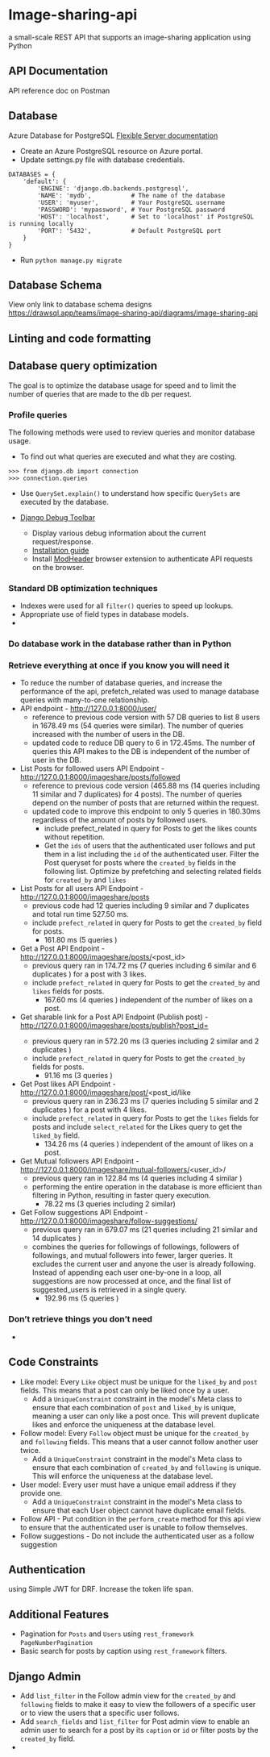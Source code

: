 # Image-sharing-api
a small-scale REST API that supports an image-sharing application using Python

## API Documentation
API reference doc on Postman 

## Database
Azure Database for PostgreSQL [Flexible Server documentation](https://learn.microsoft.com/en-us/azure/postgresql/flexible-server/how-to-deploy-on-azure-free-account)
- Create an Azure PostgreSQL resource on Azure portal.
- Update settings.py file with database credentials.

````
DATABASES = {
    'default': {
        'ENGINE': 'django.db.backends.postgresql',
        'NAME': 'mydb',           # The name of the database
        'USER': 'myuser',         # Your PostgreSQL username
        'PASSWORD': 'mypassword', # Your PostgreSQL password
        'HOST': 'localhost',      # Set to 'localhost' if PostgreSQL is running locally
        'PORT': '5432',           # Default PostgreSQL port
    }
}
````

- Run `python manage.py migrate`

## Database Schema 
View only link to database schema designs
https://drawsql.app/teams/image-sharing-api/diagrams/image-sharing-api


## Linting and code formatting

## Database query optimization

The goal is to optimize the database usage for speed and to limit the number of queries that are made to the db per request.
### Profile queries
The following methods were used to review queries and monitor database usage. 
- To find out what queries are executed and what they are costing.
```
>>> from django.db import connection
>>> connection.queries
```

- Use `QuerySet.explain()` to understand how specific `QuerySets` are executed by the database.

- [Django Debug Toolbar](https://pypi.org/project/django-debug-toolbar/)
  - Display various debug information about the current request/response.
  - [Installation guide](https://django-debug-toolbar.readthedocs.io/en/latest/installation.html)
  - Install [ModHeader](https://modheader.com/) browser extension to authenticate API requests on the browser.

### Standard DB optimization techniques
- Indexes were used for all `filter()` queries to  speed up lookups.
- Appropriate use of field types in database models.
- 

### Do database work in the database rather than in Python

### Retrieve everything at once if you know you will need it
- To reduce the number of database queries, and increase the performance of the api, prefetch_related was used 
to manage database queries with many-to-one relationship.
- API endpoint - http://127.0.0.1:8000/user/
  - reference to previous code version with 57 DB queries to list 8 users  in 1678.49 ms (54 queries were similar).
The number of queries increased with the number of users in the DB.
  - updated code to reduce DB query to 6 in 172.45ms. The number  of queries this API makes to the DB is independent of the number of user in the DB.
- List Posts for followed users API Endpoint - http://127.0.0.1:8000/imageshare/posts/followed
  - reference to previous code version (465.88 ms (14 queries including 11 similar and 7 duplicates) for 4 posts). The number of queries depend on the number of posts that are returned within the request.
  - updated code to improve this endpoint to only 5 queries in 180.30ms regardless of the amount of posts by followed users.
    - include prefect_related in query for Posts to get the likes counts without repetition.
    - Get the `ids` of users that the authenticated user follows and put them in a list including the `id` of the authenticated user. 
    Filter the Post queryset for posts where the `created_by` fields in the following list. 
    Optimize by prefetching and selecting related fields for `created_by` and `likes`
- List Posts for all users API Endpoint - http://127.0.0.1:8000/imageshare/posts
  - previous code had 12 queries including 9 similar and 7 duplicates and total run time 527.50 ms.
  - include `prefect_related` in query for Posts to get the `created_by` field for posts.
    - 161.80 ms (5 queries )
- Get a Post API Endpoint - http://127.0.0.1:8000/imageshare/posts/<post_id>
  - previous query ran in 174.72 ms (7 queries including 6 similar and 6 duplicates ) for a post with 3 likes.
  - include `prefect_related` in query for Posts to get the `created_by` and `likes` fields for posts.
    - 167.60 ms (4 queries ) independent of the number of likes on a post.
- Get sharable link for a Post API Endpoint (Publish post) - http://127.0.0.1:8000/imageshare/posts/publish?post_id=<id>
  - previous query ran in 572.20 ms (3 queries including 2 similar and 2 duplicates )
  - include `prefect_related` in query for Posts to get the `created_by` fields for posts.
    - 91.16 ms (3 queries )
- Get Post likes API Endpoint - http://127.0.0.1:8000/imageshare/post/<post_id/like
  - previous query ran in 236.23 ms (7 queries including 5 similar and 2 duplicates ) for a post with 4 likes.
  - include `prefect_related` in query for Posts to get the `likes` fields for posts and include `select_related` for the Likes query to get the `liked_by` field.
    - 134.26 ms (4 queries ) independent of the amount of likes on a post.
- Get Mutual followers API Endpoint - http://127.0.0.1:8000/imageshare/mutual-followers/<user_id>/
  - previous query ran in 122.84 ms (4 queries including 4 similar )
  - performing the entire operation in the database is more efficient than filtering in Python, resulting in faster query execution.
    - 78.22 ms (3 queries including 2 similar)
- Get Follow suggestions API Endpoint - http://127.0.0.1:8000/imageshare/follow-suggestions/
  - previous query ran in  679.07 ms (21 queries including 21 similar and 14 duplicates )
  - combines the queries for followings of followings, followers of followings, and mutual followers into fewer, larger queries. It excludes the current user and anyone the user is already following.
Instead of appending each user one-by-one in a loop, all suggestions are now processed at once, and the final list of suggested_users is retrieved in a single query.
    - 192.96 ms (5 queries )
### Don’t retrieve things you don’t need
- 

## Code Constraints
- Like model: Every `Like` object must be unique for the `liked_by` and `post` fields. This means that a post can only be liked once by a user.
  -  Add a `UniqueConstraint` constraint in the model's Meta class to ensure that each combination of `post` and `liked_by` is unique, meaning a user can only like a post once.
This will prevent duplicate likes and enforce the uniqueness at the database level.
- Follow model: Every `Follow` object must be unique for the `created_by` and `following` fields. This means that a user cannot follow another user twice. 
  - Add a `UniqueConstraint` constraint in the model's Meta class to ensure that each combination of `created_by` and `following` is unique.
This will enforce the uniqueness at the database level.
- User model: Every user must have a unique email address if they provide one.
  - Add a `UniqueConstraint` constraint in the model's Meta class to ensure that each User object cannot have duplicate email fields.
- Follow API - Put condition in the `perform_create` method for this api view to ensure that the authenticated user is unable to follow themselves.
- Follow suggestions - Do not include the authenticated user as a follow suggestion

## Authentication
using Simple JWT for DRF. Increase the token life span.

## Additional Features
- Pagination for `Posts` and `Users`  using `rest_framework` `PageNumberPagination`
- Basic search for posts by caption using `rest_framework` filters.

## Django Admin
- Add `list_filter` in the Follow admin view for the `created_by` and `following` fields to make it easy to view the followers of a specific user or to view the users that a specific user follows.
- Add `search_fields` and `list_filter` for Post admin view to enable an admin user to search for a post by its `caption` or `id` or filter posts by the `created_by` field.
- 